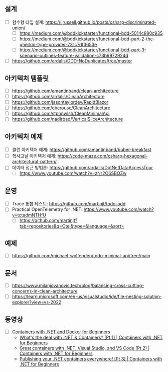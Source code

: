 ## 설계
- [ ] 함수형 타입 설계: https://ijrussell.github.io/posts/csharp-discriminated-union/
  - [ ] https://medium.com/@bddkickstarter/functional-bdd-5014c880c935
  - [ ] https://medium.com/@bddkickstarter/functional-bdd-part-2-the-gherkin-type-provider-731c7df3653e
  - [ ] https://medium.com/@bddkickstarter/functional-bdd-part-3-scenario-outlines-feature-validation-c73b9972924d
- [ ] https://github.com/ardalis/DDD-NoDuplicates/tree/master

## 아키텍처 템플릿
- [ ] https://github.com/amantinband/clean-architecture
- [ ] https://github.com/ardalis/CleanArchitecture
- [ ] https://github.com/jasontaylordev/RapidBlazor
- [ ] https://github.com/cbcrouse/CleanArchitecture
- [ ] https://github.com/stphnwlsh/CleanMinimalApi
- [ ] https://github.com/nadirbad/VerticalSliceArchitecture

## 아키텍처 예제
- [ ] 클린 아키텍처 예제: https://github.com/amantinband/buber-breakfast
- [ ] 헥사고날 아키텍처 예제: https://code-maze.com/csharp-hexagonal-architectural-pattern/
- [ ] 데이터 접근 방법론: https://github.com/ardalis/DotNetDataAccessTour
  - [ ] https://www.youtube.com/watch?v=zNr2O6SBQZw

## 운영
- [ ] Trace 통합 테스트: https://github.com/martinjt/todo-odd
- [ ] Practical OpenTelemetry for .NET: https://www.youtube.com/watch?v=tctadmNTHfU
  - [ ] https://github.com/martinjt?tab=repositories&q=Otel&type=&language=&sort=

## 예제
- [ ] https://github.com/michael-wolfenden/todo-minimal-api/tree/main

## 문서
- [ ] https://www.milanjovanovic.tech/blog/balancing-cross-cutting-concerns-in-clean-architecture
- [ ] https://learn.microsoft.com/en-us/visualstudio/ide/file-nesting-solution-explorer?view=vs-2022

## 동영상
- [ ] [Containers with .NET and Docker for Beginners](https://github.com/dotnet/beginner-series/tree/main/Containers)
  - [What's the deal with .NET & Containers? [Pt 1] | Containers with .NET for Beginners](https://www.youtube.com/watch?v=HA8rpDWMRq0&t)
  - [Great containers with .NET, Visual Studio, and VS Code [Pt 2] | Containers with .NET for Beginners](https://www.youtube.com/watch?v=qCxSYymD0ug)
  - [Publishing your .NET containers everywhere! [Pt 3] | Containers with .NET for Beginners](https://www.youtube.com/watch?v=21zduERRS3M)